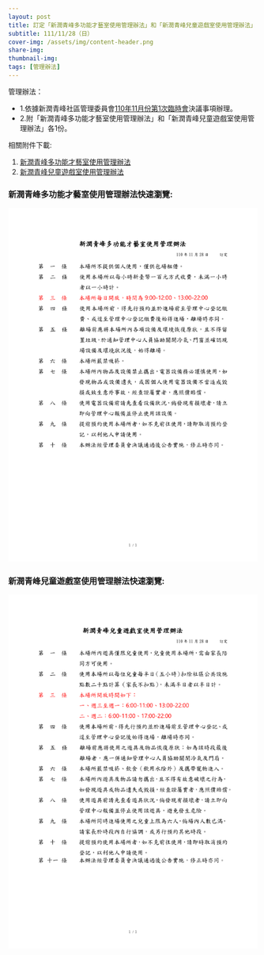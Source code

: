 ```yaml
---
layout: post
title: 訂定「新潤青峰多功能才藝室使用管理辦法」和「新潤青峰兒童遊戲室使用管理辦法」
subtitle: 111/11/28（日）
cover-img: /assets/img/content-header.png
share-img: 
thumbnail-img:
tags: [管理辦法]
---
```


管理辦法：
- 1.依據新潤青峰社區管理委員會[110年11月份第1次臨時會](https://bq01.github.io/2021-11-28-1-meeting/)決議事項辦理。
- 2.附「新潤青峰多功能才藝室使用管理辦法」和「新潤青峰兒童遊戲室使用管理辦法」各1份。

相關附件下載:

 1. [新潤青峰多功能才藝室使用管理辦法](../assets/post/20211128-2/新潤青峰多功能才藝室使用管理辦法.pdf)
 2. [新潤青峰兒童遊戲室使用管理辦法](../assets/post/20211128-2/新潤青峰兒童遊戲室使用管理辦法.pdf)

### 新潤青峰多功能才藝室使用管理辦法快速瀏覽:

![](../assets/post/20211128-2/function-room-01.png)


### 新潤青峰兒童遊戲室使用管理辦法快速瀏覽:

![](../assets/post/20211128-2/play-room-01.png)
